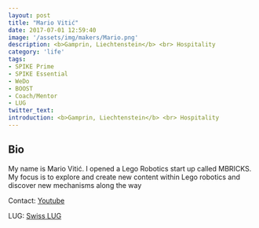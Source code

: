 ```yaml
---
layout: post
title: "Mario Vitić"
date: 2017-07-01 12:59:40
image: '/assets/img/makers/Mario.png'
description: <b>Gamprin, Liechtenstein</b> <br> Hospitality
category: 'life'
tags:
- SPIKE Prime
- SPIKE Essential
- WeDo
- BOOST
- Coach/Mentor
- LUG
twitter_text:
introduction: <b>Gamprin, Liechtenstein</b> <br> Hospitality
---
```




## Bio

My name is Mario Vitić. I opened a Lego Robotics start up called MBRICKS. My focus is to explore and create new content within Lego robotics and discover new mechanisms along the way 


Contact: [Youtube](https://www.youtube.com/@mariovitic2515)

LUG: [Swiss LUG](https://www.swisslug.ch/)
